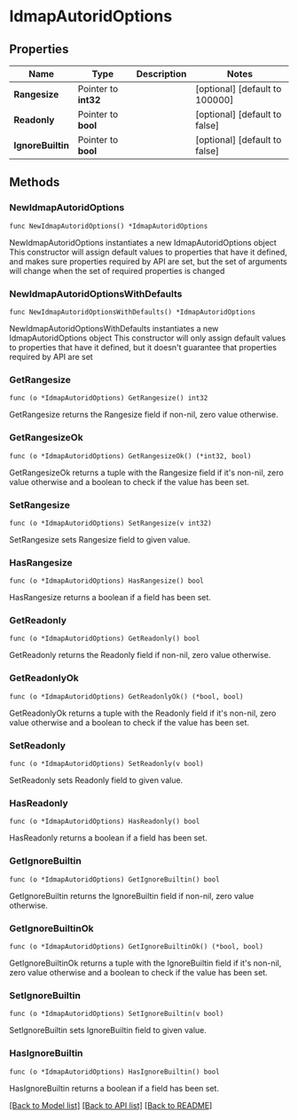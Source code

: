 # IdmapAutoridOptions

## Properties

Name | Type | Description | Notes
------------ | ------------- | ------------- | -------------
**Rangesize** | Pointer to **int32** |  | [optional] [default to 100000]
**Readonly** | Pointer to **bool** |  | [optional] [default to false]
**IgnoreBuiltin** | Pointer to **bool** |  | [optional] [default to false]

## Methods

### NewIdmapAutoridOptions

`func NewIdmapAutoridOptions() *IdmapAutoridOptions`

NewIdmapAutoridOptions instantiates a new IdmapAutoridOptions object
This constructor will assign default values to properties that have it defined,
and makes sure properties required by API are set, but the set of arguments
will change when the set of required properties is changed

### NewIdmapAutoridOptionsWithDefaults

`func NewIdmapAutoridOptionsWithDefaults() *IdmapAutoridOptions`

NewIdmapAutoridOptionsWithDefaults instantiates a new IdmapAutoridOptions object
This constructor will only assign default values to properties that have it defined,
but it doesn't guarantee that properties required by API are set

### GetRangesize

`func (o *IdmapAutoridOptions) GetRangesize() int32`

GetRangesize returns the Rangesize field if non-nil, zero value otherwise.

### GetRangesizeOk

`func (o *IdmapAutoridOptions) GetRangesizeOk() (*int32, bool)`

GetRangesizeOk returns a tuple with the Rangesize field if it's non-nil, zero value otherwise
and a boolean to check if the value has been set.

### SetRangesize

`func (o *IdmapAutoridOptions) SetRangesize(v int32)`

SetRangesize sets Rangesize field to given value.

### HasRangesize

`func (o *IdmapAutoridOptions) HasRangesize() bool`

HasRangesize returns a boolean if a field has been set.

### GetReadonly

`func (o *IdmapAutoridOptions) GetReadonly() bool`

GetReadonly returns the Readonly field if non-nil, zero value otherwise.

### GetReadonlyOk

`func (o *IdmapAutoridOptions) GetReadonlyOk() (*bool, bool)`

GetReadonlyOk returns a tuple with the Readonly field if it's non-nil, zero value otherwise
and a boolean to check if the value has been set.

### SetReadonly

`func (o *IdmapAutoridOptions) SetReadonly(v bool)`

SetReadonly sets Readonly field to given value.

### HasReadonly

`func (o *IdmapAutoridOptions) HasReadonly() bool`

HasReadonly returns a boolean if a field has been set.

### GetIgnoreBuiltin

`func (o *IdmapAutoridOptions) GetIgnoreBuiltin() bool`

GetIgnoreBuiltin returns the IgnoreBuiltin field if non-nil, zero value otherwise.

### GetIgnoreBuiltinOk

`func (o *IdmapAutoridOptions) GetIgnoreBuiltinOk() (*bool, bool)`

GetIgnoreBuiltinOk returns a tuple with the IgnoreBuiltin field if it's non-nil, zero value otherwise
and a boolean to check if the value has been set.

### SetIgnoreBuiltin

`func (o *IdmapAutoridOptions) SetIgnoreBuiltin(v bool)`

SetIgnoreBuiltin sets IgnoreBuiltin field to given value.

### HasIgnoreBuiltin

`func (o *IdmapAutoridOptions) HasIgnoreBuiltin() bool`

HasIgnoreBuiltin returns a boolean if a field has been set.


[[Back to Model list]](../README.md#documentation-for-models) [[Back to API list]](../README.md#documentation-for-api-endpoints) [[Back to README]](../README.md)


